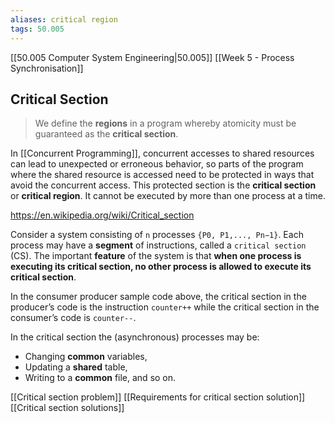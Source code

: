 ```yaml
---
aliases: critical region
tags: 50.005
---
```

[[50.005 Computer System Engineering|50.005]]
[[Week 5 - Process Synchronisation]]

## Critical Section
> We define the **regions** in a program whereby atomicity must be guaranteed as the **critical section**.

In [[Concurrent Programming]], concurrent accesses to shared resources can lead to unexpected or erroneous behavior, so parts of the program where the shared resource is accessed need to be protected in ways that avoid the concurrent access. This protected section is the **critical section** or **critical region**. It cannot be executed by more than one process at a time.

https://en.wikipedia.org/wiki/Critical_section

Consider a system consisting of `n` processes `{P0, P1,..., Pn−1}`. Each process may have a **segment** of instructions, called a `critical section` (CS). The important **feature** of the system is that **when one process is executing its critical section, no other process is allowed to execute its critical section**.

In the consumer producer sample code above, the critical section in the producer’s code is the instruction `counter++` while the critical section in the consumer’s code is `counter--`.

In the critical section the (asynchronous) processes may be:

-   Changing **common** variables,
-   Updating a **shared** table,
-   Writing to a **common** file, and so on.

[[Critical section problem]]
[[Requirements for critical section solution]]
[[Critical section solutions]]